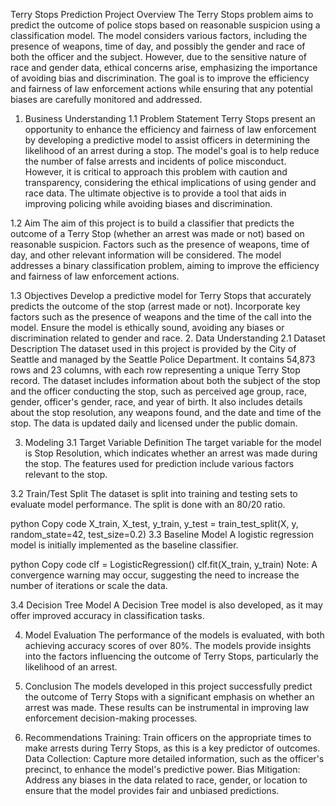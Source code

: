 Terry Stops Prediction Project
Overview
The Terry Stops problem aims to predict the outcome of police stops based on reasonable suspicion using a classification model. The model considers various factors, including the presence of weapons, time of day, and possibly the gender and race of both the officer and the subject. However, due to the sensitive nature of race and gender data, ethical concerns arise, emphasizing the importance of avoiding bias and discrimination. The goal is to improve the efficiency and fairness of law enforcement actions while ensuring that any potential biases are carefully monitored and addressed.

1. Business Understanding
1.1 Problem Statement
Terry Stops present an opportunity to enhance the efficiency and fairness of law enforcement by developing a predictive model to assist officers in determining the likelihood of an arrest during a stop. The model's goal is to help reduce the number of false arrests and incidents of police misconduct. However, it is critical to approach this problem with caution and transparency, considering the ethical implications of using gender and race data. The ultimate objective is to provide a tool that aids in improving policing while avoiding biases and discrimination.

1.2 Aim
The aim of this project is to build a classifier that predicts the outcome of a Terry Stop (whether an arrest was made or not) based on reasonable suspicion. Factors such as the presence of weapons, time of day, and other relevant information will be considered. The model addresses a binary classification problem, aiming to improve the efficiency and fairness of law enforcement actions.

1.3 Objectives
Develop a predictive model for Terry Stops that accurately predicts the outcome of the stop (arrest made or not).
Incorporate key factors such as the presence of weapons and the time of the call into the model.
Ensure the model is ethically sound, avoiding any biases or discrimination related to gender and race.
2. Data Understanding
2.1 Dataset Description
The dataset used in this project is provided by the City of Seattle and managed by the Seattle Police Department. It contains 54,873 rows and 23 columns, with each row representing a unique Terry Stop record. The dataset includes information about both the subject of the stop and the officer conducting the stop, such as perceived age group, race, gender, officer's gender, race, and year of birth. It also includes details about the stop resolution, any weapons found, and the date and time of the stop. The data is updated daily and licensed under the public domain.

3. Modeling
3.1 Target Variable Definition
The target variable for the model is Stop Resolution, which indicates whether an arrest was made during the stop. The features used for prediction include various factors relevant to the stop.

3.2 Train/Test Split
The dataset is split into training and testing sets to evaluate model performance. The split is done with an 80/20 ratio.

python
Copy code
X_train, X_test, y_train, y_test = train_test_split(X, y, random_state=42, test_size=0.2)
3.3 Baseline Model
A logistic regression model is initially implemented as the baseline classifier.

python
Copy code
clf = LogisticRegression()
clf.fit(X_train, y_train)
Note: A convergence warning may occur, suggesting the need to increase the number of iterations or scale the data.

3.4 Decision Tree Model
A Decision Tree model is also developed, as it may offer improved accuracy in classification tasks.

4. Model Evaluation
The performance of the models is evaluated, with both achieving accuracy scores of over 80%. The models provide insights into the factors influencing the outcome of Terry Stops, particularly the likelihood of an arrest.

5. Conclusion
The models developed in this project successfully predict the outcome of Terry Stops with a significant emphasis on whether an arrest was made. These results can be instrumental in improving law enforcement decision-making processes.

6. Recommendations
Training: Train officers on the appropriate times to make arrests during Terry Stops, as this is a key predictor of outcomes.
Data Collection: Capture more detailed information, such as the officer's precinct, to enhance the model's predictive power.
Bias Mitigation: Address any biases in the data related to race, gender, or location to ensure that the model provides fair and unbiased predictions.
